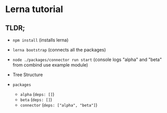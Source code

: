 # Lerna tutorial

## TLDR;

* `npm install` (installs lerna)
* `lerna bootstrap` (connects all the packages)
* `node ./packages/connector run start` (console logs "alpha" and "beta" from combind use example module)

* Tree Structure

* `packages`
  * `alpha` (`deps: []`)
  * `beta` (`deps: []`)
  * `connector` (`deps: ["alpha", "beta"]`)